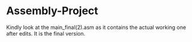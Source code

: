 # Assembly-Project

Kindly look at the main_final(2).asm as it contains the actual working one after edits. It is the final version. 
